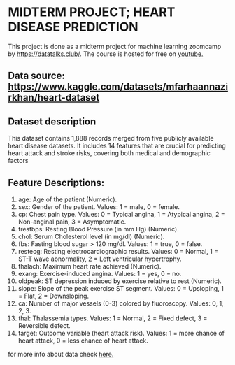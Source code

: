 # MIDTERM PROJECT; HEART DISEASE PREDICTION
This project is done as a midterm project for machine learning zoomcamp by 
https://datatalks.club/. The course is hosted for free on <a href ="https://www.youtube.com/watch?v=8wuR_Oz-to0&list=PL3MmuxUbc_hIhxl5Ji8t4O6lPAOpHaCLR&index=1">youtube.</a>

## Data source: https://www.kaggle.com/datasets/mfarhaannazirkhan/heart-dataset

## Dataset description
This dataset contains 1,888 records merged from five publicly available heart
disease datasets. It includes 14 features that are crucial for predicting heart
attack and stroke risks, covering both medical and demographic factors

## Feature Descriptions:
1. age: Age of the patient (Numeric).
2. sex: Gender of the patient. Values: 1 = male, 0 = female.
3. cp: Chest pain type. Values: 0 = Typical angina, 1 = Atypical angina, 2 = Non-anginal pain, 3 = Asymptomatic.
4. trestbps: Resting Blood Pressure (in mm Hg) (Numeric).
5. chol: Serum Cholesterol level (in mg/dl) (Numeric).
6. fbs: Fasting blood sugar > 120 mg/dl. Values: 1 = true, 0 = false.
7. restecg: Resting electrocardiographic results. Values: 0 = Normal, 1 = ST-T wave abnormality, 2 = Left ventricular hypertrophy.
8. thalach: Maximum heart rate achieved (Numeric).
9. exang: Exercise-induced angina. Values: 1 = yes, 0 = no.
10. oldpeak: ST depression induced by exercise relative to rest (Numeric).
11. slope: Slope of the peak exercise ST segment. Values: 0 = Upsloping, 1 = Flat, 2 = Downsloping.
12. ca: Number of major vessels (0-3) colored by fluoroscopy. Values: 0, 1, 2, 3.
13. thal: Thalassemia types. Values: 1 = Normal, 2 = Fixed defect, 3 = Reversible defect.
14. target: Outcome variable (heart attack risk). Values: 1 = more chance of heart attack, 0 = less chance of heart attack.

for more info about data check <a href = "https://www.kaggle.com/datasets/mfarhaannazirkhan/heart-dataset"> here.</a>